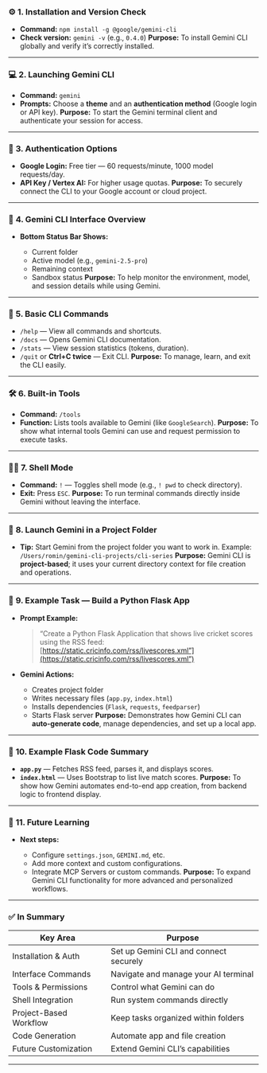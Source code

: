 

### ⚙️ **1. Installation and Version Check**

* **Command:** `npm install -g @google/gemini-cli`
* **Check version:** `gemini -v` (e.g., `0.4.0`)
  **Purpose:** To install Gemini CLI globally and verify it’s correctly installed.

---

### 💻 **2. Launching Gemini CLI**

* **Command:** `gemini`
* **Prompts:** Choose a **theme** and an **authentication method** (Google login or API key).
  **Purpose:** To start the Gemini terminal client and authenticate your session for access.

---

### 🔐 **3. Authentication Options**

* **Google Login:** Free tier — 60 requests/minute, 1000 model requests/day.
* **API Key / Vertex AI:** For higher usage quotas.
  **Purpose:** To securely connect the CLI to your Google account or cloud project.

---

### 🧭 **4. Gemini CLI Interface Overview**

* **Bottom Status Bar Shows:**

  * Current folder
  * Active model (e.g., `gemini-2.5-pro`)
  * Remaining context
  * Sandbox status
    **Purpose:** To help monitor the environment, model, and session details while using Gemini.

---

### 🧰 **5. Basic CLI Commands**

* `/help` — View all commands and shortcuts.
* `/docs` — Opens Gemini CLI documentation.
* `/stats` — View session statistics (tokens, duration).
* `/quit` or **Ctrl+C twice** — Exit CLI.
  **Purpose:** To manage, learn, and exit the CLI easily.

---

### 🛠️ **6. Built-in Tools**

* **Command:** `/tools`
* **Function:** Lists tools available to Gemini (like `GoogleSearch`).
  **Purpose:** To show what internal tools Gemini can use and request permission to execute tasks.

---

### 🧑‍💻 **7. Shell Mode**

* **Command:** `!` — Toggles shell mode (e.g., `! pwd` to check directory).
* **Exit:** Press `ESC`.
  **Purpose:** To run terminal commands directly inside Gemini without leaving the interface.

---

### 📁 **8. Launch Gemini in a Project Folder**

* **Tip:** Start Gemini from the project folder you want to work in.
  Example: `/Users/romin/gemini-cli-projects/cli-series`
  **Purpose:** Gemini CLI is **project-based**; it uses your current directory context for file creation and operations.

---

### 🧩 **9. Example Task — Build a Python Flask App**

* **Prompt Example:**

  > “Create a Python Flask Application that shows live cricket scores using the RSS feed: [https://static.cricinfo.com/rss/livescores.xml”](https://static.cricinfo.com/rss/livescores.xml”)
* **Gemini Actions:**

  * Creates project folder
  * Writes necessary files (`app.py`, `index.html`)
  * Installs dependencies (`Flask`, `requests`, `feedparser`)
  * Starts Flask server
    **Purpose:** Demonstrates how Gemini CLI can **auto-generate code**, manage dependencies, and set up a local app.

---

### 🧾 **10. Example Flask Code Summary**

* **`app.py`** — Fetches RSS feed, parses it, and displays scores.
* **`index.html`** — Uses Bootstrap to list live match scores.
  **Purpose:** To show how Gemini automates end-to-end app creation, from backend logic to frontend display.

---

### 🚀 **11. Future Learning**

* **Next steps:**

  * Configure `settings.json`, `GEMINI.md`, etc.
  * Add more context and custom configurations.
  * Integrate MCP Servers or custom commands.
    **Purpose:** To expand Gemini CLI functionality for more advanced and personalized workflows.

---

### ✅ **In Summary**

| Key Area               | Purpose                                |
| ---------------------- | -------------------------------------- |
| Installation & Auth    | Set up Gemini CLI and connect securely |
| Interface Commands     | Navigate and manage your AI terminal   |
| Tools & Permissions    | Control what Gemini can do             |
| Shell Integration      | Run system commands directly           |
| Project-Based Workflow | Keep tasks organized within folders    |
| Code Generation        | Automate app and file creation         |
| Future Customization   | Extend Gemini CLI’s capabilities       |

---


